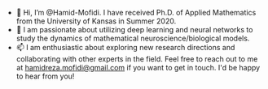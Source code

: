 - 👋 Hi, I’m @Hamid-Mofidi. I have received Ph.D. of Applied Mathematics from  the University of Kansas in Summer 2020. 
- 🌱 I am passionate about utilizing deep learning and neural networks to study the dynamics of mathematical neuroscience/biological models.  
- 📫 I am enthusiastic about exploring new research directions and collaborating with other experts in the field. Feel free to reach out to me at hamidreza.mofidi@gmail.com if you want to get in touch. I'd be happy to hear from you!

<!---
Hamid-Mofidi/Hamid-Mofidi is a ✨ special ✨ repository because its `README.md` (this file) appears on your GitHub profile.
You can click the Preview link to take a look at your changes.
--->
